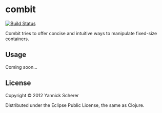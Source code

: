 # combit

[![Build Status](https://travis-ci.org/xsc/combit.png?branch=master)](https://travis-ci.org/xsc/combit)

Combit tries to offer concise and intuitive ways to manipulate fixed-size containers.

## Usage

Coming soon...

## License

Copyright © 2012 Yannick Scherer

Distributed under the Eclipse Public License, the same as Clojure.
